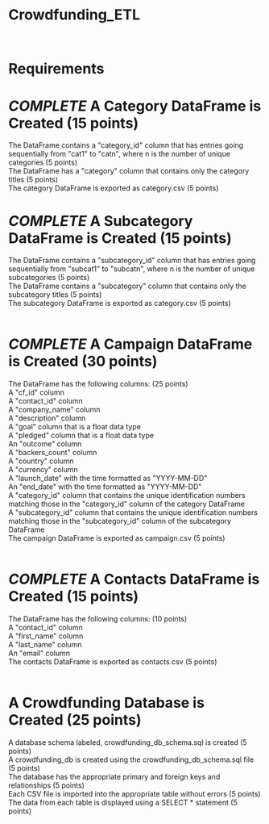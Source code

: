 # Crowdfunding_ETL<br><br>

# Requirements<br>
# *COMPLETE* A Category DataFrame is Created (15 points)<br>
The DataFrame contains a "category_id" column that has entries going sequentially from "cat1" to "catn", where n is the number of unique categories (5 points)<br>
The DataFrame has a "category" column that contains only the category titles (5 points)<br>
The category DataFrame is exported as category.csv (5 points)<br>
# *COMPLETE* A Subcategory DataFrame is Created (15 points)<br>
The DataFrame contains a "subcategory_id" column that has entries going sequentially from "subcat1" to "subcatn", where n is the number of unique subcategories (5 points)<br>
The DataFrame contains a "subcategory" column that contains only the subcategory titles (5 points)<br>
The subcategory DataFrame is exported as category.csv (5 points)<br><br>
# *COMPLETE* A Campaign DataFrame is Created (30 points)<br>
The DataFrame has the following columns: (25 points)<br>
A "cf_id" column<br>
A "contact_id" column<br>
A "company_name" column<br>
A "description" column<br>
A "goal" column that is a float data type<br>
A "pledged" column that is a float data type<br>
An "outcome" column<br>
A "backers_count" column<br>
A "country" column<br>
A "currency" column<br>
A "launch_date" with the time formatted as "YYYY-MM-DD"<br>
An "end_date" with the time formatted as "YYYY-MM-DD"<br>
A "category_id" column that contains the unique identification numbers matching those in the "category_id" column of the category DataFrame<br>
A "subcategory_id" column that contains the unique identification numbers matching those in the "subcategory_id" column of the subcategory DataFrame<br>
The campaign DataFrame is exported as campaign.csv (5 points)<br><br>
# *COMPLETE* A Contacts DataFrame is Created (15 points)<br>
The DataFrame has the following columns: (10 points)<br>
A "contact_id" column<br>
A "first_name" column<br>
A "last_name" column<br>
An "email" column<br>
The contacts DataFrame is exported as contacts.csv (5 points)<br><br>
# A Crowdfunding Database is Created (25 points)<br>
A database schema labeled, crowdfunding_db_schema.sql is created (5 points)<br>
A crowdfunding_db is created using the crowdfunding_db_schema.sql file (5 points)<br>
The database has the appropriate primary and foreign keys and relationships (5 points)<br>
Each CSV file is imported into the appropriate table without errors (5 points)<br>
The data from each table is displayed using a SELECT * statement (5 points)<br>
